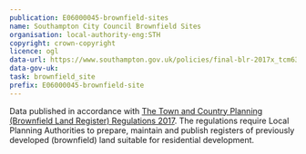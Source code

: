 ```yaml
---
publication: E06000045-brownfield-sites
name: Southampton City Council Brownfield Sites
organisation: local-authority-eng:STH
copyright: crown-copyright
licence: ogl
data-url: https://www.southampton.gov.uk/policies/final-blr-2017x_tcm63-397444.csv
data-gov-uk: 
task: brownfield_site
prefix: E06000045-brownfield-site
---
```


Data published in accordance with [The Town and Country Planning (Brownfield Land Register) Regulations 2017](http://www.legislation.gov.uk/uksi/2017/403/contents/made).
The regulations require Local Planning Authorities to prepare, maintain and publish registers of previously developed (brownfield) land suitable for residential development.

